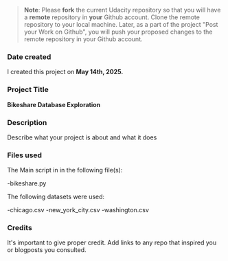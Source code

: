 >**Note**: Please **fork** the current Udacity repository so that you will have a **remote** repository in **your** Github account. Clone the remote repository to your local machine. Later, as a part of the project "Post your Work on Github", you will push your proposed changes to the remote repository in your Github account.

### Date created
I created this project on **May 14th, 2025.**

### Project Title
**Bikeshare Database Exploration**

### Description
Describe what your project is about and what it does

### Files used
The Main script in in the following file(s):

-bikeshare.py

The following datasets were used:

-chicago.csv
-new_york_city.csv
-washington.csv

### Credits
It's important to give proper credit. Add links to any repo that inspired you or blogposts you consulted.


